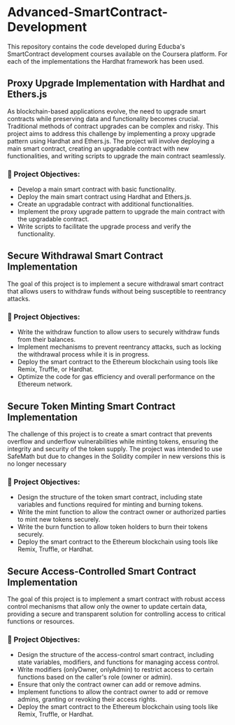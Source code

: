 # Advanced-SmartContract-Development

This repository contains the code developed during Educba's SmartContract development courses available on the Coursera platform. For each of the implementations the Hardhat framework has been used.

##  Proxy Upgrade Implementation with Hardhat and Ethers.js

As blockchain-based applications evolve, the need to upgrade smart contracts while preserving data and functionality becomes crucial. Traditional methods of contract upgrades can be complex and risky. This project aims to address this challenge by implementing a proxy upgrade pattern using Hardhat and Ethers.js. The project will involve deploying a main smart contract, creating an upgradable contract with new functionalities, and writing scripts to upgrade the main contract seamlessly.


### 📌 Project Objectives:

- Develop a main smart contract with basic functionality.
- Deploy the main smart contract using Hardhat and Ethers.js.
- Create an upgradable contract with additional functionalities.
- Implement the proxy upgrade pattern to upgrade the main contract with the upgradable contract.
- Write scripts to facilitate the upgrade process and verify the functionality.


## Secure Withdrawal Smart Contract Implementation

The goal of this project is to implement a secure withdrawal smart contract that allows users to withdraw funds without being susceptible to reentrancy attacks.

### 📌 Project Objectives:

- Write the withdraw function to allow users to securely withdraw funds from their balances.
- Implement mechanisms to prevent reentrancy attacks, such as locking the withdrawal process while it is in progress.
- Deploy the smart contract to the Ethereum blockchain using tools like Remix, Truffle, or Hardhat.
- Optimize the code for gas efficiency and overall performance on the Ethereum network.

## Secure Token Minting Smart Contract Implementation

The challenge of this project is to create a smart contract that prevents overflow and underflow vulnerabilities while minting tokens, ensuring the integrity and security of the token supply.
The project was intended to use SafeMath but due to changes in the Solidity compiler in new versions this is no longer necessary

### 📌 Project Objectives:

- Design the structure of the token smart contract, including state variables and functions required for minting and burning tokens.
- Write the mint function to allow the contract owner or authorized parties to mint new tokens securely.
- Write the burn function to allow token holders to burn their tokens securely.
- Deploy the smart contract to the Ethereum blockchain using tools like Remix, Truffle, or Hardhat.

##  Secure Access-Controlled Smart Contract Implementation

 The goal of this project is to implement a smart contract with robust access control mechanisms that allow only the owner to update certain data, providing a secure and transparent solution for controlling access to critical functions or resources.

### 📌 Project Objectives:

- Design the structure of the access-control smart contract, including state variables, modifiers, and functions for managing access control.
- Write modifiers (onlyOwner, onlyAdmin) to restrict access to certain functions based on the caller's role (owner or admin).
- Ensure that only the contract owner can add or remove admins.
- Implement functions to allow the contract owner to add or remove admins, granting or revoking their access rights.
- Deploy the smart contract to the Ethereum blockchain using tools like Remix, Truffle, or Hardhat.




